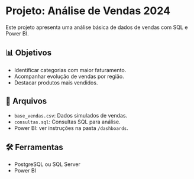 # Projeto: Análise de Vendas 2024

Este projeto apresenta uma análise básica de dados de vendas com SQL e Power BI.

## 📊 Objetivos

- Identificar categorias com maior faturamento.
- Acompanhar evolução de vendas por região.
- Destacar produtos mais vendidos.

## 📁 Arquivos

- `base_vendas.csv`: Dados simulados de vendas.
- `consultas.sql`: Consultas SQL para análise.
- Power BI: ver instruções na pasta `/dashboards`.

## 🛠 Ferramentas

- PostgreSQL ou SQL Server
- Power BI
